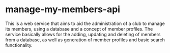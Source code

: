 # manage-my-members-api
This is a web service that aims to aid the administration of a club to manage its members, using a database and a concept of member profiles. The service basically allows for the adding, updating and deleting of members from a database, as well as generation of member profiles and basic search functionality.
